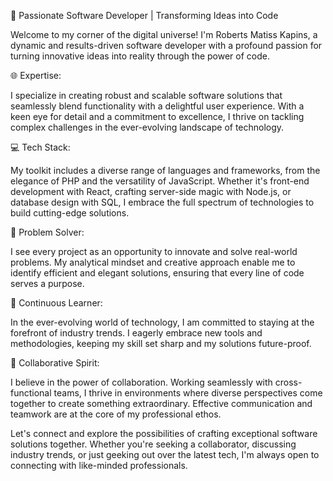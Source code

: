 🚀 Passionate Software Developer | Transforming Ideas into Code

Welcome to my corner of the digital universe! I'm Roberts Matiss Kapins, a dynamic and results-driven software developer with a profound passion for turning innovative ideas into reality through the power of code.

🌐 Expertise:

I specialize in creating robust and scalable software solutions that seamlessly blend functionality with a delightful user experience. With a keen eye for detail and a commitment to excellence, I thrive on tackling complex challenges in the ever-evolving landscape of technology.

💻 Tech Stack:

My toolkit includes a diverse range of languages and frameworks, from the elegance of PHP and the versatility of JavaScript. Whether it's front-end development with React, crafting server-side magic with Node.js, or database design with SQL, I embrace the full spectrum of technologies to build cutting-edge solutions.

🔧 Problem Solver:

I see every project as an opportunity to innovate and solve real-world problems. My analytical mindset and creative approach enable me to identify efficient and elegant solutions, ensuring that every line of code serves a purpose.

🚀 Continuous Learner:

In the ever-evolving world of technology, I am committed to staying at the forefront of industry trends. I eagerly embrace new tools and methodologies, keeping my skill set sharp and my solutions future-proof.

🤝 Collaborative Spirit:

I believe in the power of collaboration. Working seamlessly with cross-functional teams, I thrive in environments where diverse perspectives come together to create something extraordinary. Effective communication and teamwork are at the core of my professional ethos.

Let's connect and explore the possibilities of crafting exceptional software solutions together. Whether you're seeking a collaborator, discussing industry trends, or just geeking out over the latest tech, I'm always open to connecting with like-minded professionals.
